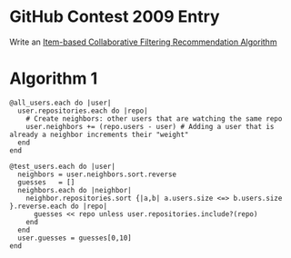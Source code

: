 # GitHub Contest 2009 Entry

[algo]: http://www10.org/cdrom/papers/519/

Write an [Item-based Collaborative Filtering Recommendation Algorithm][algo]

# Algorithm 1

    @all_users.each do |user|
      user.repositories.each do |repo|
        # Create neighbors: other users that are watching the same repo
        user.neighbors += (repo.users - user) # Adding a user that is already a neighbor increments their "weight"
      end
    end

    @test_users.each do |user|
      neighbors = user.neighbors.sort.reverse
      guesses   = []
      neighbors.each do |neighbor|
        neighbor.repositories.sort {|a,b| a.users.size <=> b.users.size }.reverse.each do |repo|
          guesses << repo unless user.repositories.include?(repo)
        end
      end
      user.guesses = guesses[0,10]
    end
